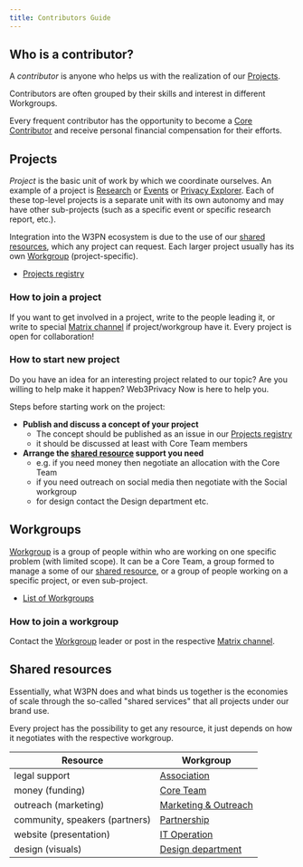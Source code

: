 ```yaml
---
title: Contributors Guide
---
```


## Who is a contributor?

A *contributor* is anyone who helps us with the realization of our [Projects](#projects).

Contributors are often grouped by their skills and interest in different Workgroups. 

Every frequent contributor has the opportunity to become a [Core Contributor](\core-contributors) and receive personal financial compensation for their efforts.

## Projects

*Project* is the basic unit of work by which we coordinate ourselves. An example of a project is [Research](/research) or [Events](/events) or [Privacy Explorer](/projects/privacy-explorer). Each of these top-level projects is a separate unit with its own autonomy and may have other sub-projects (such as a specific event or specific research report, etc.).

Integration into the W3PN ecosystem is due to the use of our [shared resources](#shared-resources), which any project can request. Each larger project usually has its own  [Workgroup](/workgroups) (project-specific).

* [Projects registry](https://github.com/orgs/web3privacy/projects/12)

### How to join a project

If you want to get involved in a project, write to the people leading it, or write to special [Matrix channel](/communication#matrix-chat) if project/workgroup have it. Every project is open for collaboration!

### How to start new project

Do you have an idea for an interesting project related to our topic? Are you willing to help make it happen? Web3Privacy Now is here to help you.

Steps before starting work on the project:
* **Publish and discuss a concept of your project**
  * The concept should be published as an issue in our [Projects registry](https://github.com/web3privacy/projects/issues)
  * it should be discussed at least with Core Team members
* **Arrange the [shared resource](#shared-resources) support you need** 
  * e.g. if you need money then negotiate an allocation with the Core Team
  * if you need outreach on social media then negotiate with the Social workgroup
  * for design contact the Design department etc.

## Workgroups

[Workgroup](/workgroups) is a group of people within who are working on one specific problem (with limited scope). It can be a Core Team, a group formed to manage a some of our [shared resource](#shared-resources), or a group of people working on a specific project, or even sub-project.

* [List of Workgroups](/workgroups)

### How to join a workgroup

Contact the [Workgroup](/workgroups) leader or post in the respective [Matrix channel](/communication#matrix-chat).


## Shared resources

Essentially, what W3PN does and what binds us together is the economies of scale through the so-called "shared services" that all projects under our brand use.

Every project has the possibility to get any resource, it just depends on how it negotiates with the respective workgroup.

| Resource | Workgroup |
| --- | --- |
| legal support | [Association](/association) |
| money (funding) | [Core Team](/core-team) |
| outreach (marketing) | [Marketing & Outreach](/workgroups#internal) |
| community, speakers (partners) | [Partnership](/workgroups#internal) |
| website (presentation) | [IT Operation](/workgroups#internal) |
| design (visuals) | [Design department](/workgroups#internal) |

